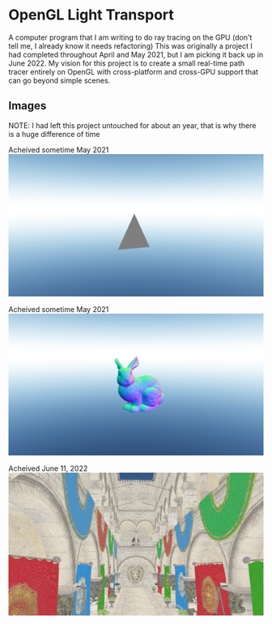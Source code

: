 # OpenGL Light Transport

A computer program that I am writing to do ray tracing on the GPU (don't tell me, I already know it needs refactoring)
This was originally a project I had completed throughout April and May 2021, but I am picking it back up in June 2022. My vision for this project is to create a small real-time path tracer entirely on OpenGL with cross-platform and cross-GPU support that can go beyond simple scenes.

## Images

NOTE: I had left this project untouched for about an year, that is why there is a huge difference of time

Acheived sometime May 2021
![Hello triangle](images/1FirstTriangle.png)

Acheived sometime May 2021
![Stanford bunny](images/2StanfordBunny.png)

Acheived June 11, 2022
![Sponza Realtime](images/3SponzaRendering.png)

